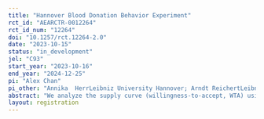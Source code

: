```yaml
---
title: "Hannover Blood Donation Behavior Experiment"
rct_id: "AEARCTR-0012264"
rct_id_num: "12264"
doi: "10.1257/rct.12264-2.0"
date: "2023-10-15"
status: "in_development"
jel: "C93"
start_year: "2023-10-16"
end_year: "2024-12-25"
pi: "Alex Chan"
pi_other: "Annika  HerrLeibniz University Hannover; Arndt ReichertLeibniz University Hannover"
abstract: "We analyze the supply curve (willingness-to-accept, WTA) using BDM alongside real opportunities for blood donation. We investigate how information about peer blood donation behavior affects supply and whether a respondent's own blood donation aligning (or not) with their identity group peers influences their identification with that group. We assess the persistence of such identity shifts, employing various identification measures, including two incentivized ones. Additionally, we explore how the perceived scarcity of one's blood impacts WTA as a secondary inquiry."
layout: registration
---
```



